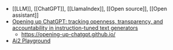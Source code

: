 - [[LLM]], [[ChatGPT]], [[LlamaIndex]], [[Open source]], [[Open assistant]]
- [Opening up ChatGPT: tracking openness, transparency, and accountability in instruction-tuned text generators](https://opening-up-chatgpt.github.io/)
	- https://opening-up-chatgpt.github.io/
- [Ai2 Playground](https://playground.allenai.org/)